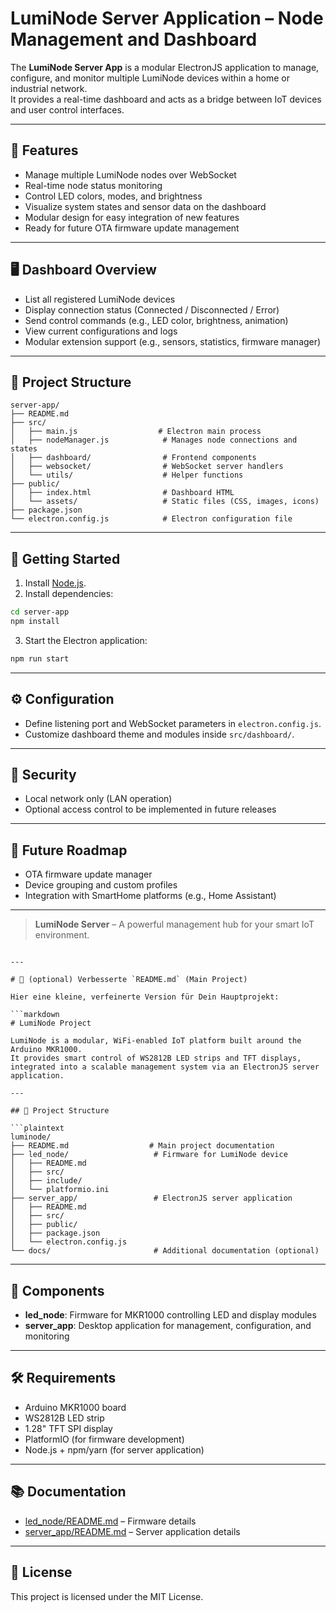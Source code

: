 # LumiNode Server Application – Node Management and Dashboard

The **LumiNode Server App** is a modular ElectronJS application to manage, configure, and monitor multiple LumiNode devices within a home or industrial network.  
It provides a real-time dashboard and acts as a bridge between IoT devices and user control interfaces.

---

## 🔧 Features

- Manage multiple LumiNode nodes over WebSocket  
- Real-time node status monitoring  
- Control LED colors, modes, and brightness  
- Visualize system states and sensor data on the dashboard  
- Modular design for easy integration of new features  
- Ready for future OTA firmware update management  

---

## 🖥️ Dashboard Overview

- List all registered LumiNode devices
- Display connection status (Connected / Disconnected / Error)
- Send control commands (e.g., LED color, brightness, animation)
- View current configurations and logs
- Modular extension support (e.g., sensors, statistics, firmware manager)

---

## 📂 Project Structure

```plaintext
server-app/
├── README.md
├── src/
│   ├── main.js                  # Electron main process
│   ├── nodeManager.js            # Manages node connections and states
│   ├── dashboard/                # Frontend components
│   ├── websocket/                # WebSocket server handlers
│   └── utils/                    # Helper functions
├── public/
│   ├── index.html                # Dashboard HTML
│   └── assets/                   # Static files (CSS, images, icons)
├── package.json
└── electron.config.js            # Electron configuration file
```

---

## 🚀 Getting Started

1. Install [Node.js](https://nodejs.org/).
2. Install dependencies:

```bash
cd server-app
npm install
```

3. Start the Electron application:

```bash
npm run start
```

---

## ⚙️ Configuration

- Define listening port and WebSocket parameters in `electron.config.js`.
- Customize dashboard theme and modules inside `src/dashboard/`.

---

## 🔐 Security

- Local network only (LAN operation)  
- Optional access control to be implemented in future releases  

---

## 🧩 Future Roadmap

- OTA firmware update manager
- Device grouping and custom profiles
- Integration with SmartHome platforms (e.g., Home Assistant)

---

> **LumiNode Server** – A powerful management hub for your smart IoT environment.
```

---

# 📄 (optional) Verbesserte `README.md` (Main Project)

Hier eine kleine, verfeinerte Version für Dein Hauptprojekt:

```markdown
# LumiNode Project

LumiNode is a modular, WiFi-enabled IoT platform built around the Arduino MKR1000.  
It provides smart control of WS2812B LED strips and TFT displays, integrated into a scalable management system via an ElectronJS server application.

---

## 📂 Project Structure

```plaintext
luminode/
├── README.md                  # Main project documentation
├── led_node/                   # Firmware for LumiNode device
│   ├── README.md
│   ├── src/
│   ├── include/
│   └── platformio.ini
├── server_app/                 # ElectronJS server application
│   ├── README.md
│   ├── src/
│   ├── public/
│   ├── package.json
│   └── electron.config.js
└── docs/                       # Additional documentation (optional)
```

---

## 🚀 Components

- **led_node**: Firmware for MKR1000 controlling LED and display modules
- **server_app**: Desktop application for management, configuration, and monitoring

---

## 🛠️ Requirements

- Arduino MKR1000 board
- WS2812B LED strip
- 1.28" TFT SPI display
- PlatformIO (for firmware development)
- Node.js + npm/yarn (for server application)

---

## 📚 Documentation

- [led_node/README.md](./led_node/README.md) – Firmware details
- [server_app/README.md](./server_app/README.md) – Server application details

---

## 📜 License

This project is licensed under the MIT License.
```